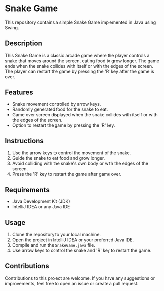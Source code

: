 # Snake Game

This repository contains a simple Snake Game implemented in Java using Swing.

## Description

This Snake Game is a classic arcade game where the player controls a snake that moves around the screen, eating food to grow longer. The game ends when the snake collides with itself or with the edges of the screen. The player can restart the game by pressing the 'R' key after the game is over.

## Features

- Snake movement controlled by arrow keys.
- Randomly generated food for the snake to eat.
- Game over screen displayed when the snake collides with itself or with the edges of the screen.
- Option to restart the game by pressing the 'R' key.

## Instructions

1. Use the arrow keys to control the movement of the snake.
2. Guide the snake to eat food and grow longer.
3. Avoid colliding with the snake's own body or with the edges of the screen.
4. Press the 'R' key to restart the game after game over.

## Requirements

- Java Development Kit (JDK)
- IntelliJ IDEA or any Java IDE

## Usage

1. Clone the repository to your local machine.
2. Open the project in IntelliJ IDEA or your preferred Java IDE.
3. Compile and run the `SnakeGame.java` file.
4. Use arrow keys to control the snake and 'R' key to restart the game.

## Contributions

Contributions to this project are welcome. If you have any suggestions or improvements, feel free to open an issue or create a pull request.

